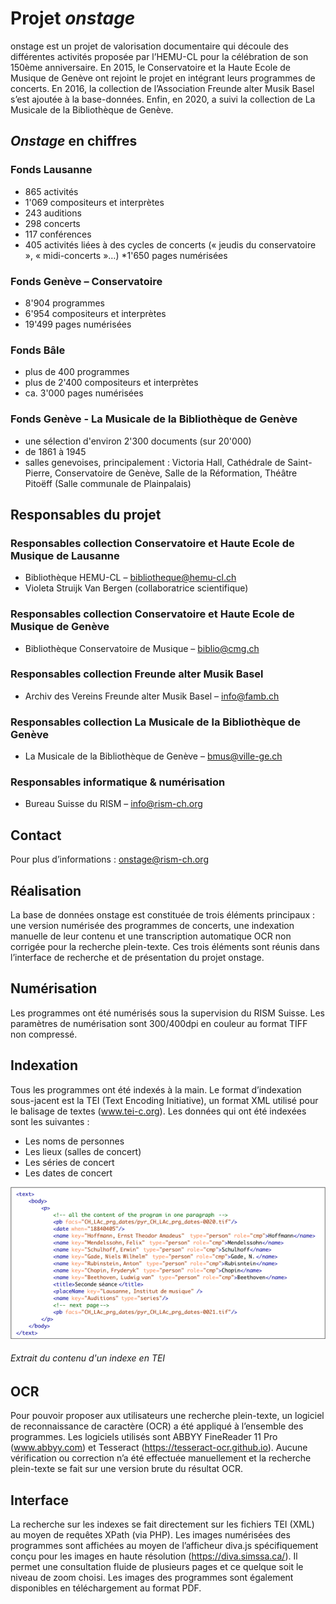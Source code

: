 # Projet _onstage_
onstage est un projet de valorisation documentaire qui découle des différentes activités proposée par l’HEMU-CL pour la célébration de son 150ème anniversaire. En 2015, le Conservatoire et la Haute Ecole de Musique de Genève ont rejoint le projet en intégrant leurs programmes de concerts. En 2016, la collection de l’Association Freunde alter Musik Basel s’est ajoutée à la base-données. Enfin, en 2020, a suivi la collection de La Musicale de la Bibliothèque de Genève.

## _Onstage_ en chiffres

### Fonds Lausanne

* 865 activités
* 1'069 compositeurs et interprètes
* 243 auditions
* 298 concerts
* 117 conférences
* 405 activités liées à des cycles de concerts (« jeudis du conservatoire », « midi-concerts »…)
*1'650 pages numérisées

### Fonds Genève – Conservatoire

* 8'904 programmes
* 6'954 compositeurs et interprètes
* 19'499 pages numérisées

### Fonds Bâle

* plus de 400 programmes
* plus de 2'400 compositeurs et interprètes
* ca. 3'000 pages numérisées

### Fonds Genève - La Musicale de la Bibliothèque de Genève

* une sélection d'environ 2'300 documents (sur 20'000)
* de 1861 à 1945
* salles genevoises, principalement : Victoria Hall, Cathédrale de Saint-Pierre, Conservatoire de Genève, Salle de la Réformation, Théâtre Pitoëff (Salle communale de Plainpalais)
## Responsables du projet
### Responsables collection Conservatoire et Haute Ecole de Musique de Lausanne

* Bibliothèque HEMU-CL – bibliotheque@hemu-cl.ch
* Violeta Struijk Van Bergen (collaboratrice scientifique)

### Responsables collection Conservatoire et Haute Ecole de Musique de Genève

* Bibliothèque Conservatoire de Musique – biblio@cmg.ch

### Responsables collection Freunde alter Musik Basel

* Archiv des Vereins Freunde alter Musik Basel – info@famb.ch

### Responsables collection La Musicale de la Bibliothèque de Genève

* La Musicale de la Bibliothèque de Genève – bmus@ville-ge.ch

### Responsables informatique & numérisation

* Bureau Suisse du RISM – info@rism-ch.org

## Contact
Pour plus d’informations : onstage@rism-ch.org

## Réalisation
La base de données onstage est constituée de trois éléments principaux : une version numérisée des programmes de concerts, une indexation manuelle de leur contenu et une transcription automatique OCR non corrigée pour la recherche plein-texte. Ces trois éléments sont réunis dans l’interface de recherche et de présentation du projet onstage.

## Numérisation
Les programmes ont été numérisés sous la supervision du RISM Suisse. Les paramètres de numérisation sont 300/400dpi en couleur au format TIFF non compressé.

## Indexation
Tous les programmes ont été indexés à la main. Le format d’indexation sous-jacent est la TEI (Text Encoding Initiative), un format XML utilisé pour le balisage de textes (www.tei-c.org). Les données qui ont été indexées sont les suivantes :

* Les noms de personnes
* Les lieux (salles de concert)
* Les séries de concert
* Les dates de concert

![tei-example](https://raw.githubusercontent.com/rism-ch/onstage-texts/master/images/tei-example.png)
###### Extrait du contenu d'un indexe en TEI

## OCR
Pour pouvoir proposer aux utilisateurs une recherche plein-texte, un logiciel de reconnaissance de caractère (OCR) a été appliqué à l’ensemble des programmes. Les logiciels utilisés sont ABBYY FineReader 11 Pro (www.abbyy.com) et Tesseract (https://tesseract-ocr.github.io). Aucune vérification ou correction n’a été effectuée manuellement et la recherche plein-texte se fait sur une version brute du résultat OCR.

## Interface
La recherche sur les indexes se fait directement sur les fichiers TEI (XML) au moyen de requêtes XPath (via PHP). Les images numérisées des programmes sont affichées au moyen de l’afficheur diva.js spécifiquement conçu pour les images en haute résolution (https://diva.simssa.ca/). Il permet une consultation fluide de plusieurs pages et ce quelque soit le niveau de zoom choisi. Les images des programmes sont également disponibles en téléchargement au format PDF.
